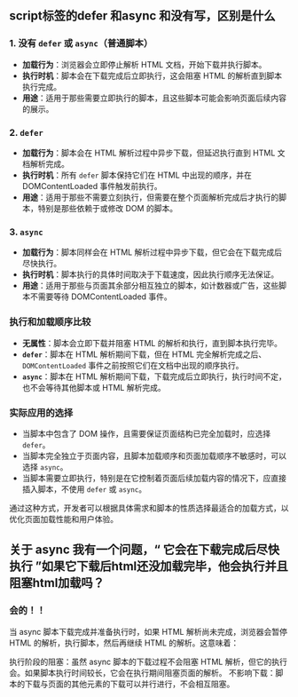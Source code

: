 ## script标签的defer 和async 和没有写，区别是什么

### 1. 没有 `defer` 或 `async`（普通脚本）

- **加载行为**：浏览器会立即停止解析 HTML 文档，开始下载并执行脚本。
- **执行时机**：脚本会在下载完成后立即执行，这会阻塞 HTML 的解析直到脚本执行完成。
- **用途**：适用于那些需要立即执行的脚本，且这些脚本可能会影响页面后续内容的展示。

### 2. `defer`

- **加载行为**：脚本会在 HTML 解析过程中异步下载，但延迟执行直到 HTML 文档解析完成。
- **执行时机**：所有 `defer` 脚本保持它们在 HTML 中出现的顺序，并在 DOMContentLoaded 事件触发前执行。
- **用途**：适用于那些不需要立刻执行，但需要在整个页面解析完成后才执行的脚本，特别是那些依赖于或修改 DOM 的脚本。

### 3. `async`

- **加载行为**：脚本同样会在 HTML 解析过程中异步下载，但它会在下载完成后尽快执行。
- **执行时机**：脚本执行的具体时间取决于下载速度，因此执行顺序无法保证。
- **用途**：适用于那些与页面其余部分相互独立的脚本，如计数器或广告，这些脚本不需要等待 DOMContentLoaded 事件。

### 执行和加载顺序比较

- **无属性**：脚本会立即下载并阻塞 HTML 的解析和执行，直到脚本执行完毕。
- **`defer`**：脚本在 HTML 解析期间下载，但在 HTML 完全解析完成之后、`DOMContentLoaded` 事件之前按照它们在文档中出现的顺序执行。
- **`async`**：脚本在 HTML 解析期间下载，下载完成后立即执行，执行时间不定，也不会等待其他脚本或 HTML 解析完成。

### 实际应用的选择

- 当脚本中包含了 DOM 操作，且需要保证页面结构已完全加载时，应选择 `defer`。
- 当脚本完全独立于页面内容，且脚本加载顺序和页面加载顺序不敏感时，可以选择 `async`。
- 当脚本需要立即执行，特别是在它控制着页面后续加载内容的情况下，应直接插入脚本，不使用 `defer` 或 `async`。

通过这种方式，开发者可以根据具体需求和脚本的性质选择最适合的加载方式，以优化页面加载性能和用户体验。

## 关于  async 我有一个问题，“ 它会在下载完成后尽快执行 ”如果它下载后html还没加载完毕，他会执行并且阻塞html加载吗？
### 会的！！
当 async 脚本下载完成并准备执行时，如果 HTML 解析尚未完成，浏览器会暂停 HTML 的解析，执行脚本，然后再继续 HTML 的解析。这意味着：

执行阶段的阻塞：虽然 async 脚本的下载过程不会阻塞 HTML 解析，但它的执行会。如果脚本执行时间较长，它会在执行期间阻塞页面的解析。
不影响下载：脚本的下载与页面的其他元素的下载可以并行进行，不会相互阻塞。

